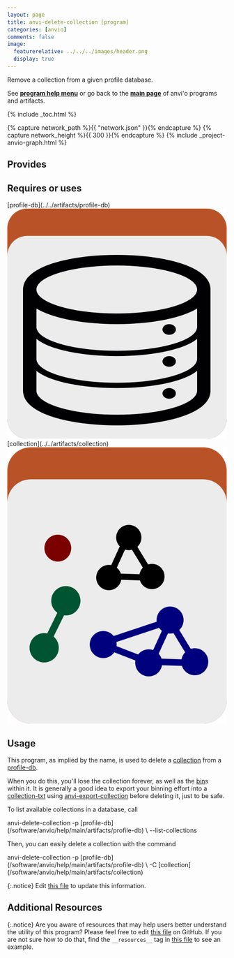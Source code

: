 ```yaml
---
layout: page
title: anvi-delete-collection [program]
categories: [anvio]
comments: false
image:
  featurerelative: ../../../images/header.png
  display: true
---
```


Remove a collection from a given profile database.

See **[program help menu](../../../vignette#anvi-delete-collection)** or go back to the **[main page](../../)** of anvi'o programs and artifacts.


{% include _toc.html %}
<div id="svg" class="subnetwork"></div>
{% capture network_path %}{{ "network.json" }}{% endcapture %}
{% capture network_height %}{{ 300 }}{% endcapture %}
{% include _project-anvio-graph.html %}


## Provides

<p style="text-align: left" markdown="1"></p>

## Requires or uses

<p style="text-align: left" markdown="1"><span class="artifact-r">[profile-db](../../artifacts/profile-db) <img src="../../images/icons/DB.png" class="artifact-icon-mini" /></span> <span class="artifact-r">[collection](../../artifacts/collection) <img src="../../images/icons/COLLECTION.png" class="artifact-icon-mini" /></span></p>

## Usage


This program, as implied by the name, is used to delete a <span class="artifact-n">[collection](/software/anvio/help/main/artifacts/collection)</span> from a <span class="artifact-n">[profile-db](/software/anvio/help/main/artifacts/profile-db)</span>. 

When you do this, you'll lose the collection forever, as well as the <span class="artifact-n">[bin](/software/anvio/help/main/artifacts/bin)</span>s within it. It is generally a good idea to export your binning effort into a <span class="artifact-n">[collection-txt](/software/anvio/help/main/artifacts/collection-txt)</span> using <span class="artifact-n">[anvi-export-collection](/software/anvio/help/main/programs/anvi-export-collection)</span> before deleting it, just to be safe. 

To list available collections in a database, call 

<div class="codeblock" markdown="1">
anvi&#45;delete&#45;collection &#45;p <span class="artifact&#45;n">[profile&#45;db](/software/anvio/help/main/artifacts/profile&#45;db)</span> \
                       &#45;&#45;list&#45;collections
</div>

Then, you can easily delete a collection with the command

<div class="codeblock" markdown="1">
anvi&#45;delete&#45;collection &#45;p <span class="artifact&#45;n">[profile&#45;db](/software/anvio/help/main/artifacts/profile&#45;db)</span> \
                       &#45;C <span class="artifact&#45;n">[collection](/software/anvio/help/main/artifacts/collection)</span>
</div>


{:.notice}
Edit [this file](https://github.com/merenlab/anvio/tree/master/anvio/docs/programs/anvi-delete-collection.md) to update this information.


## Additional Resources



{:.notice}
Are you aware of resources that may help users better understand the utility of this program? Please feel free to edit [this file](https://github.com/merenlab/anvio/tree/master/bin/anvi-delete-collection) on GitHub. If you are not sure how to do that, find the `__resources__` tag in [this file](https://github.com/merenlab/anvio/blob/master/bin/anvi-interactive) to see an example.
